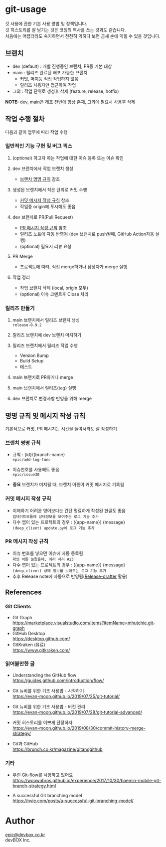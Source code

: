# git-usage
깃 사용에 관한 기본 사용 방법 및 정책입니다.  
깃 히스토리를 잘 남기는 것은 코딩의 역사를 쓰는 것과도 같습니다.  
처음에는 어렵더라도 숙지하면서 천천히 익히다 보면 금새 손에 익힐 수 있을 것입니다. 

## 브랜치
- dev (default) : 개발 진행중인 브랜치, PR등 기본 대상
- main : 릴리즈 완료된 배포 가능한 브랜치
    - 커밋, 머지등 직접 작업하지 않음
    - 릴리즈 사용자만 접근하여 작업
- 그외 : 작업 단위로 생성후 삭제 (feature, release, hotfix)

**NOTE:** dev, main은 레포 전반에 항상 존재, 그외에 필요시 사용후 삭제


## 작업 수행 절차
다음과 같이 업무에 따라 작업 수행

### 일반적인 기능 구현 및 버그 픽스
1. (optional) 하고자 하는 작업에 대한 이슈 등록 또는 이슈 확인

2. dev 브랜치에서 작업 브랜치 생성
    - [브랜치 명명 규칙](#브랜치-명명-규칙) 참조  

3. 생성된 브랜치에서 작은 단위로 커밋 수행
    - [커밋 메시지 작성 규칙](#커밋-메시지-작성-규칙) 참조 
    - 작업중 origin에 푸시해도 좋음

4. dev 브랜치로 PR(Pull Request)
    - [PR 메시지 작성 규칙](#PR-메시지-작성-규칙) 참조 
    - 릴리즈 노트에 자동 반영됨 (dev 브랜치로 push될때, GitHub Action자동 실행)
    - (optional) 필요시 리뷰 요청

5. PR Merge
    - 프로젝트에 따라, 직접 merge하거나 담당자가 merge 실행

6. 작업 정리
    - 작업 브랜치 삭제 (local, origin 모두)
    - (optional) 이슈 코멘트후 Close 처리


### 릴리즈 만들기
1. main 브랜치에서 릴리즈 브랜치 생성   
    ```release-0.9.2```

2. 릴리즈 브랜치에 dev 브랜치 머지하기

3. 릴리즈 브랜치에서 릴리즈 작업 수행
    - Version Bump
    - Build Setup 
    - 테스트

4. main 브랜치로 PR하거나 merge

5. main 브랜치에서 릴리즈(tag) 실행

6. dev 브랜치로 변경사항 반영을 위해 merge


## 명명 규칙 및 메시지 작성 규칙
기본적으로 커밋, PR 메시지는 시간을 들여서라도 잘 작성하기

### 브랜치 명명 규칙
- 규칙 : {id}/{branch-name}  
```epic/add-log-func```

- 이슈번호를 사용해도 좋음  
```epic/issue30```
- **중요** 브랜치가 머지될 때, 브랜치 이름이 커밋 메시지로 기록됨


### 커밋 메시지 작성 규칙
- 이해하기 어려운 영어보다는 간단 명료하게 작성된 한글도 좋음  
```업데이트모듈에 상태정보를 보여주는 로그 기능 추가```
- 다수 앱이 있는 프로젝트의 경우 : ({app-name}) {message}  
```(deep_client) update.py에 로그 기능 추가```

### PR 메시지 작성 규칙
- 이슈 번호를 넣으면 이슈에 자동 등록됨  
```확인 버튼 눌렀을때, 에러 처리 #23```
- 다수 앱이 있는 프로젝트의 경우 : ({app-name}) {message}  
```(deep_client) 상태 정보를 보여주는 로그 기능 추가```
- 추후 Release note에 자동으로 반영됨([Release-drafter](#https://github.com/release-drafter/release-drafter) 활용)

## References

### Git Clients
- Git Graph  
https://marketplace.visualstudio.com/items?itemName=mhutchie.git-graph
- GitHub Desktop  
https://desktop.github.com/
- GitKraken (유료)  
https://www.gitkraken.com/

### 읽어볼만한 글
- Understanding the GitHub flow  
https://guides.github.com/introduction/flow/

- Git 뉴비를 위한 기초 사용법 - 시작하기  
https://evan-moon.github.io/2019/07/25/git-tutorial/

- Git 뉴비를 위한 기초 사용법 - 버전 관리  
https://evan-moon.github.io/2019/07/28/git-tutorial-advanced/

- 커밋 히스토리를 이쁘게 단장하자   
https://evan-moon.github.io/2019/08/30/commit-history-merge-strategy/

- Git과 GitHub  
https://brunch.co.kr/magazine/gitandgithub


### 기타
- 우린 Git-flow를 사용하고 있어요  
https://woowabros.github.io/experience/2017/10/30/baemin-mobile-git-branch-strategy.html

- A successful Git branching model  
https://nvie.com/posts/a-successful-git-branching-model/


  


# Author
epic@devbox.co.kr  
devBOX Inc.